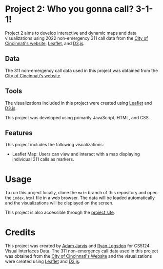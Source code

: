 # Project 2: Who you gonna call? 3-1-1!

Project 2 aims to develop interactive and dynamic maps and data visualizations using 2022 non-emergency 311 call data from the [City of Cincinnati's website](https://data.cincinnati-oh.gov/Thriving-Neighborhoods/Cincinnati-311-Non-Emergency-Service-Requests/4cjh-bm8b/), [Leaflet](https://leafletjs.com/), and [D3.js](https://d3js.org/).

## Data

The 311 non-emergency call data used in this project was obtained from the [City of Cincinnati's website](https://data.cincinnati-oh.gov/Thriving-Neighborhoods/Cincinnati-311-Non-Emergency-Service-Requests/4cjh-bm8b/).

## Tools

The visualizations included in this project were created using [Leaflet](https://leafletjs.com/) and [D3.js](https://d3js.org/).

This project was developed using primarily JavaScript, HTML, and CSS.

## Features

This project includes the following visualizations:

- Leaflet Map: Users can view and interact with a map displaying individual 311 calls as markers.

# Usage

To run this project locally, clone the `main` branch of this repository and open the `index.html` file in a web browser. The data will be loaded automatically and the visualizations will be displayed on the screen.

This project is also accessible through the [project site](https://sites.google.com/view/adam-jarvis/who-you-gonna-call-311/project-2-deployment).

# Credits

This project was created by [Adam Jarvis](https://github.com/jarvisar) and [Ryan Logsdon](https://github.com/rlogsdon7) for CS5124 Visual Interfaces Data. The 311 non-emergency call data used in this project was obtained from the [City of Cincinnati's Website](https://data.cincinnati-oh.gov/Thriving-Neighborhoods/Cincinnati-311-Non-Emergency-Service-Requests/4cjh-bm8b/) and the visualizations were created using [Leaflet](https://leafletjs.com/) and [D3.js](https://d3js.org/).

